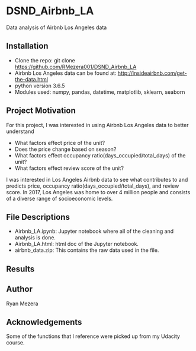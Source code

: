 # DSND_Airbnb_LA
Data analysis of Airbnb Los Angeles data


## Installation

-  Clone the repo: git clone https://github.com/RMezera001/DSND_Airbnb_LA
-  Airbnb Los Angeles data can be found at: http://insideairbnb.com/get-the-data.html
-  python version 3.6.5
-  Modules used:  numpy, pandas, datetime, matplotlib, sklearn, seaborn

## Project Motivation


For this project, I was interested in using Airbnb Los Angeles data to better understand
-  What factors effect price of the unit?
-  Does the price change based on season?
-  What factors effect occupancy ratio(days_occupied/total_days) of the unit?
-  What factors effect review score of the unit?

I was interested in Los Angeles Airbnb data to see what contributes to and predicts price, occupancy ratio(days_occupied/total_days), and review score.  In 2017, Los Angeles was home to over 4 million people and consists of a diverse range of socioeconomic levels.

## File Descriptions

-  Airbnb_LA.ipynb:  Jupyter notebook where all of the cleaning and analysis is done.
-  Airbnb_LA.html:  html doc of the Jupyter notebook.
-  airbnb_data.zip:  This contains the raw data used in the file.

## Results


## Author

Ryan Mezera

## Acknowledgements

Some of the functions that I reference were picked up from my Udacity course.
